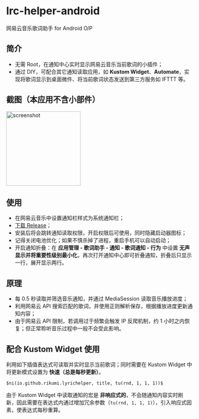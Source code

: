 # lrc-helper-android
网易云音乐歌词助手 for Android O/P

## 简介
- 无需 Root，在通知中心实时显示网易云音乐当前歌词的小插件；
- 通过 DIY，可配合其它通知读取应用，如 **Kustom Widget**、**Automate**，实现将歌词显示到桌面微件、将当前歌词状态发送到第三方服务如 IFTTT 等。

## 截图（本应用不含小部件）
<img width="200" alt="screenshot" src="https://user-images.githubusercontent.com/5051300/60326626-97ba9680-99bc-11e9-879d-a9f042e87c2c.png">

## 使用
- 在网易云音乐中设置通知栏样式为系统通知栏；
- [下载 Release](https://github.com/rikumi/lrc-helper-android/releases/latest)；
- 安装后将会跳转通知读取权限，开启权限后可使用，同时隐藏启动器图标；
- 记得关闭电池优化；如果不慎杀掉了进程，重启手机可以自动启动；
- 开启通知折叠：在 **应用管理 - 歌词助手 - 通知 - 歌词通知 - 行为** 中设置 **无声显示并将重要性级别最小化**，再次打开通知中心即可折叠通知，折叠后只显示一行，展开显示两行。

## 原理
- 每 0.5 秒读取并筛选音乐通知，并通过 MediaSession 读取音乐播放进度；
- 利用网易云 API 搜索匹配的歌词，并使用正则解析保存，根据播放进度更新通知内容；
- 由于网易云 API 限制，若调用过于频繁会触发 IP 反爬机制，约 1 小时之内恢复；但正常聆听音乐过程中一般不会受此影响。

## 配合 Kustom Widget 使用
利用如下插值表达式可读取并实时显示当前歌词；同时需要在 Kustom Widget 中将更新模式设置为 **快速（总是每秒更新）**。

```
$ni(io.github.rikumi.lyrichelper, title, tu(rnd, 1, 1, 1))$
```

由于 Kustom Widget 中读取通知的宏是 **非响应式的**，不会随通知内容实时刷新，因此需要在表达式内通过增加冗余参数（`tu(rnd, 1, 1, 1)`），引入响应式因素，使表达式每秒重算。
